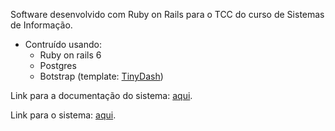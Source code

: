 Software desenvolvido com Ruby on Rails para o TCC do curso de Sistemas de Informação.

* Contruído usando:
    * Ruby on rails 6
    * Postgres
    * Botstrap (template: [TinyDash](https://usebootstrap.com/theme/tinydash))


Link para a documentação do sistema: [aqui](#).

Link para o sistema: [aqui](#).